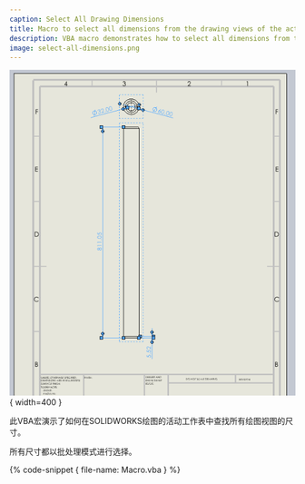 ```yaml
---
caption: Select All Drawing Dimensions
title: Macro to select all dimensions from the drawing views of the active sheet of SOLIDWORKS drawing
description: VBA macro demonstrates how to select all dimensions from the drawing views of the active sheet of SOLIDWORKS drawing using SOLIDWORKS API in a batch mode
image: select-all-dimensions.png
---
```

![绘图视图中选择的所有尺寸](select-all-dimensions.png){ width=400 }

此VBA宏演示了如何在SOLIDWORKS绘图的活动工作表中查找所有绘图视图的尺寸。

所有尺寸都以批处理模式进行选择。

{% code-snippet { file-name: Macro.vba } %}